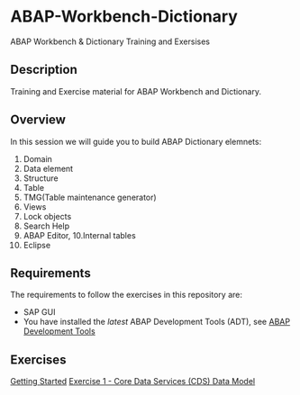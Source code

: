 # ABAP-Workbench-Dictionary
ABAP Workbench &amp; Dictionary Training and Exersises
## Description
Training and Exercise material for ABAP Workbench and Dictionary.

## Overview
In this session we will guide you to build ABAP Dictionary elemnets:
1. Domain 
2. Data element
3. Structure
4. Table
5. TMG(Table maintenance generator)
6. Views
7. Lock objects
8. Search Help
9. ABAP Editor, 
10.Internal tables
11. Eclipse 

## Requirements
The requirements to follow the exercises in this repository are:
* SAP GUI
* You have installed the _latest_ ABAP Development Tools (ADT), see [ABAP Development Tools](https://tools.hana.ondemand.com/#abap)

## Exercises
[Getting Started](Exercises/EX0/EX0.MD) 
[Exercise 1 - Core Data Services (CDS) Data Model](Exercises/EX1/EX1.md)
